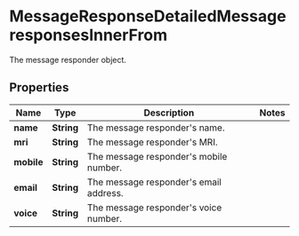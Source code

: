 

# MessageResponseDetailedMessageresponsesInnerFrom

The message responder object.

## Properties

| Name | Type | Description | Notes |
|------------ | ------------- | ------------- | -------------|
|**name** | **String** | The message responder&#39;s name. |  |
|**mri** | **String** | The message responder&#39;s MRI. |  |
|**mobile** | **String** | The message responder&#39;s mobile number. |  |
|**email** | **String** | The message responder&#39;s email address. |  |
|**voice** | **String** | The message responder&#39;s voice number. |  |



